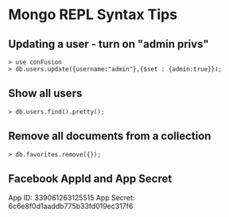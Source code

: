 # Mongo REPL Syntax Tips

## Updating a user - turn on "admin privs"

```
> use conFusion
> db.users.update({username:"admin"},{$set : {admin:true}});
```
 ## Show all users

 ```
 > db.users.find().pretty();
```

## Remove all documents from a collection
```
> db.favorites.remove({});
```

## Facebook AppId and App Secret

App ID: 339061263125515
App Secret: 6c6e8f0d1aaddb775b33fd019ec317f6
